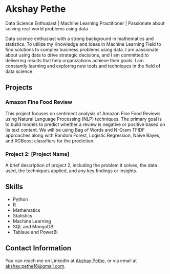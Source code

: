 # Akshay Pethe
Data Science Enthusiast | Machine Learning Practitioner | Passionate about solving real-world problems using data

Data science enthusiast with a strong background in mathematics and statistics. To utilize my Knowledge and Ideas in Machine Learning Field to find solutions to complex business problems using data. I am passionate about using data to drive strategic decisions, and I am committed to delivering results that help organizations achieve their goals. I am constantly learning and exploring new tools and techniques in the field of data science.

## Projects

### Amazon Fine Food Review

This project focuses on sentiment analysis of Amazon Fine Food Reviews using Natural Language Processing (NLP) techniques. The primary goal is to build models to predict whether a review is negative or positive based on its text content. We will be using Bag of Words and N-Gram TFIDF approaches along with Random Forest, Logistic Regression, Naive Bayes, and XGBoost classifiers for the prediction.

### Project 2: [Project Name]

A brief description of project 2, including the problem it solves, the data used, the techniques applied, and any key findings or insights.

## Skills

- Python
- R
- Mathematics
- Statistics
- Machine Learning
- SQL and MongoDB
- Tablaue and PowerBi
## Contact Information

You can reach me on LinkedIn at [Akshay Pethe](https://www.linkedin.com/in/akshay-pethe-07b20a161/), or via email at akshay.pethe16@gmail.com.

